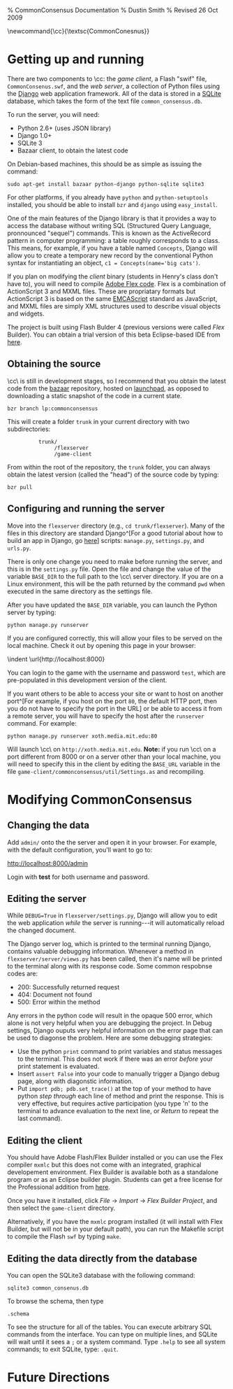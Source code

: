 % CommonConsensus Documentation 
% Dustin Smith
% Revised 26 Oct 2009

\newcommand{\cc}{\textsc{CommonConesnus}}

# Getting up and running

There are two components to \cc: the *game client*, a Flash "swif" file, `CommonConsenus.swf`, and the *web server*, a collection of Python files using the [Django](http://djangoproject.com) web application framework.  All of the data is stored in a [SQLite](http://sqlite.org) database, which takes the form of the text file `common_consensus.db`. 

To run the server, you will need:

  - Python 2.6+ (uses JSON library)
  - Django 1.0+
  - SQLite 3
  - Bazaar client, to obtain the latest code

On Debian-based machines, this should be as simple as issuing the command:

    sudo apt-get install bazaar python-django python-sqlite sqlite3

For other platforms, if you already have `python` and `python-setuptools` installed, you should be able to install `bzr` and `django` using `easy_install`.  

One of the main features of the Django library is that it provides a way to access the database without writing SQL (Structured Query Language, pronnounced "sequel") commands.   This is known as the ActiveRecord pattern in computer programming: a table roughly corresponds to a class.  This means, for example, if you have a table named `Concepts`, Django will allow you to create a temporary new record by the conventional Python syntax for instantiating an object,  `c1 = Concepts(name='big cats')`.

If you plan on modifying the *client* binary (students in Henry's class don't have to), you will need to compile [Adobe Flex code](http://www.adobe.com/products/flex/).  Flex is a combination of ActionScript 3 and MXML files.  These are propriatary formats but ActionScript 3 is based on the same [EMCAScript](http://en.wikipedia.org/wiki/ECMAScript) standard as JavaScript, and MXML files are simply XML structures used to describe visual objects and widgets. 

The project is built using Flash Bulder 4 (previous versions were called *Flex* Builder).  You can obtain a trial version of this beta Eclipse-based IDE from [here](http://labs.adobe.com/technologies/flashbuilder4/).


## Obtaining the source


\cc\ is still in development stages, so I recommend that you obtain the latest code from the [bazaar](http://bazaar-vcs.org) repository, hosted on [launchpad](https://code.launchpad.net/commonconsensus), as opposed to downloading a static snapshot of the code in a current state.

    bzr branch lp:commonconsensus

This will create a folder `trunk` in your current directory with two subdirectories:

              trunk/
                   /flexserver
                   /game-client

From within the root of the repository, the `trunk` folder, you can always obtain the latest version (called the "head") of the source code by typing:

    bzr pull

## Configuring and running the server

Move into the `flexserver` directory (e.g., `cd trunk/flexserver`). Many of the files in this directory are standard Django^[For a good tutorial about how to build an app in Django, go [here](http://docs.djangoproject.com/en/dev/intro/tutorial01/)] scripts: `manage.py`, `settings.py`, and `urls.py`.

There is only one change you need to make before running the server, and this is in the `settings.py` file.  Open the file and change the value of the variable `BASE_DIR` to the full path to the \cc\ server directory. If you are on a Linux environment, this will be the path returned by the command `pwd` when executed in the same directory as the settings file.

After you have updated the `BASE_DIR` variable, you can launch the Python server by typing:

    python manage.py runserver

If you are configured correctly, this will allow your files to be served on the local machine.  Check it out by opening this page in your browser:

\indent \url{http://localhost:8000}

You can login to the game with the username and password `test`, which are pre-populated in this development version of the client.

If you want others to be able to access your site or want to host on another port^[For example, if you host on the port `80`, the default HTTP port, then you do not have to specify the port in the URL] or be able to access it from a remote server, you will have to specify the host after the `runserver` command.  For example:

    python manage.py runserver xoth.media.mit.edu:80

Will launch \cc\ on `http://xoth.media.mit.edu`.   **Note:** if you run \cc\ on a port different from 8000 or on a server other than your local machine, you will need to specify this in the client by editing the `BASE_URL` variable in the file `game-client/commonconsensus/util/Settings.as` and recompiling.


# Modifying CommonConsensus

## Changing the data

Add `admin/` onto the the server and open it in your browser. For example, with the default configuration, you'll want to go to:

[http://localhost:8000/admin](http://localhost:8000/admin)

Login with **test** for both username and password.  


## Editing the server

While `DEBUG=True` in `flexserver/settings.py`, Django will allow you to edit the web application *while* the server is running---it will automatically reload the changed document.

The Django server log, which is printed to the terminal running Django, contains valuable debugging information.  Whenever a method in `flexserver/server/views.py` has been called, then it's name will be printed to the terminal along with its response code.  Some common respobnse codes are:

   - 200:  Successfully returned request
   - 404:  Document not found
   - 500:  Error within the method

Any errors in the python code will result in the opaque 500 error, which alone is not very helpful when you are debugging the project.  In Debug settings, Django ouputs very helpful information on the error page that can be used to diagonse the problem.  Here are some debugging strategies:

   - Use the python `print` command to print variables and status messages to the terminal.  This does not work if there was an error *before* your print statement is evaluated.
   - Insert `assert False` into your code to manually trigger a Django debug page, along with diagonstic information.
   - Put `import pdb; pdb.set_trace()` at the top of your method to have python *step through* each line of method and print the response.  This is very effective, but requires active participation (you type 'n' to the terminal to advance evaluation to the next line, or *Return* to repeat the last command).


## Editing the client

You should have Adobe Flash/Flex Builder installed or you can use the Flex compiler `mxmlc` but this does not come with an integrated, graphical developement environment.   Flex Builder is available both as a standalone program or as an Eclipse builder plugin.  Students can get a free license for the Professional addition from [here](https://freeriatools.adobe.com/).

Once you have it installed, click *File* $\rightarrow$ *Import* $\rightarrow$ *Flex Builder Project*, and then select the `game-client` directory.

Alternatively, if you have the `mxmlc` program installed (it will install with Flex Builder, but will not be in your default path), you can run the Makefile script to compile the Flash `swf` by typing `make`. 


## Editing the data directly from the database

You can open the SQLite3 database with the following command:

    sqlite3 common_consenus.db

To browse the schema, then type

    .schema

To see the structure for all of the tables.   You can execute arbitrary SQL commands from the interface.  You can type on multiple lines, and SQLite will wait until it sees a `;` or a system command.  Type `.help` to see all system commands; to exit SQLite, type: `.quit`.


# Future Directions


